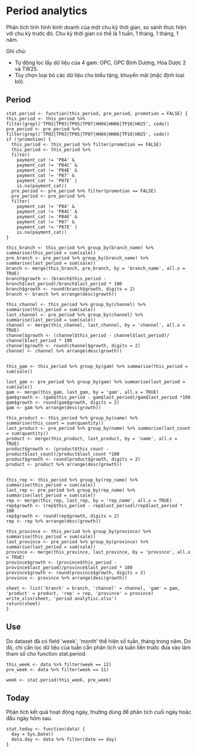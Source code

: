 # Period analytics
Phân tích tình hình kinh doanh của một chu kỳ thời gian, so sánh thực hiện với chu kỳ trước đó. Chu kỳ thời gian có thể là 1 tuần, 1 tháng, 1 tháng, 1 năm.

Ghi chú:
- Tự động lọc lấy dữ liệu của 4 gam: OPC, OPC Bình Dương, Hóa Dược 2 và TW25.
- Tùy chọn loại bỏ các dữ liệu cho biếu tặng, khuyến mãi (mặc định loại bỏ).

## Period

```
stat.period <- function(this_period, pre_period, promotion = FALSE) {
this_period <- this_period %>% filter(grepl('TP02|TP03|TP05|TP07|HH04|HH06|TP10|HH25', code))
pre_period <- pre_period %>% filter(grepl('TP02|TP03|TP05|TP07|HH04|HH06|TP10|HH25', code))
if (!promotion) {
  this_period <- this_period %>% filter(promotion == FALSE)
  this_period <- this_period %>% 
  filter(
    payment_cat != 'P84' & 
    payment_cat != 'P84C' & 
    payment_cat != 'P84E' & 
    payment_cat != 'P87' & 
    payment_cat != 'P87E' | 
    is.na(payment_cat))
  pre_period <- pre_period %>% filter(promotion == FALSE)
  pre_period <- pre_period %>% 
  filter(
    payment_cat != 'P84' & 
    payment_cat != 'P84C' & 
    payment_cat != 'P84E' & 
    payment_cat != 'P87' & 
    payment_cat != 'P87E' | 
    is.na(payment_cat))
}

this_branch <- this_period %>% group_by(branch_name) %>% summarise(this_period = sum(sale))
pre_branch <- pre_period %>% group_by(branch_name) %>% summarise(last_period = sum(sale))
branch <- merge(this_branch, pre_branch, by = 'branch_name', all.x = TRUE)
branch$growth <- (branch$this_period - branch$last_period)/branch$last_period * 100
branch$growth <- round(branch$growth, digits = 2)
branch <- branch %>% arrange(desc(growth))

this_channel <- this_period %>% group_by(channel) %>% summarise(this_period = sum(sale))
last_channel <- pre_period %>% group_by(channel) %>% summarise(last_period = sum(sale))
channel <- merge(this_channel, last_channel, by = 'channel', all.x = TRUE)
channel$growth <- (channel$this_period - channel$last_period)/ channel$last_period * 100
channel$growth <- round(channel$growth, digits = 2)
channel <- channel %>% arrange(desc(growth))


this_gam <- this_period %>% group_by(gam) %>% summarise(this_period = sum(sale))

last_gam <- pre_period %>% group_by(gam) %>% summarise(last_period = sum(sale))
gam <- merge(this_gam, last_gam, by = 'gam', all.x = TRUE)
gam$growth <- (gam$this_period - gam$last_period)/gam$last_period *100
gam$growth <- round(gam$growth, digits = 2)
gam <- gam %>% arrange(desc(growth))

this_product <- this_period %>% group_by(name) %>% summarise(this_count = sum(quantity))
last_product <- pre_period %>% group_by(name) %>% summarise(last_count = sum(quantity))
product <- merge(this_product, last_product, by = 'name', all.x = TRUE)
product$growth <- (product$this_count - product$last_count)/product$last_count *100
product$growth <- round(product$growth, digits = 2)
product <- product %>% arrange(desc(growth))


this_rep <- this_period %>% group_by(rep_name) %>% summarise(this_period = sum(sale))
last_rep <- pre_period %>% group_by(rep_name) %>% summarise(last_period = sum(sale))
rep <- merge(this_rep, last_rep, by = 'rep_name', all.x = TRUE)
rep$growth <- (rep$this_period - rep$last_period)/rep$last_period * 100
rep$growth <- round(rep$growth, digits = 2)
rep <- rep %>% arrange(desc(growth))

this_province <- this_period %>% group_by(province) %>% summarise(this_period = sum(sale))
last_province <- pre_period %>% group_by(province) %>% summarise(last_period = sum(sale))
province <- merge(this_province, last_province, by = 'province', all.x = TRUE)
province$growth <- (province$this_period - province$last_period)/province$last_period * 100
province$growth <- round(province$growth, digits = 2)
province <- province %>% arrange(desc(growth))

sheet <- list('branch' = branch, 'channel' = channel, 'gam' = gam, 'product' = product, 'rep' = rep, 'province' = province)
write_xlsx(sheet, 'period analytisc.xlsx')
return(sheet)
}
```

## Use
Do dataset đã có field 'week', 'month' thể hiện số tuần, tháng trong năm. Do đó, chỉ cần lọc dữ liệu của tuần cần phân tích và tuần liền trước
đưa vào làm tham số cho function stat.period.

```
this_week <- data %>% filter(week == 12)
pre_week <- data %>% filter(week == 11)

week <- stat.period(this_week, pre_week)
```

## Today
Phân tích kết quả hoạt động ngày, thường dùng để phân tích cuối ngày hoặc đầu ngày hôm sau.
```
stat.today <- function(data) {
  day = Sys.Date()
  data.day <- data %>% filter(date == day)
}
```
